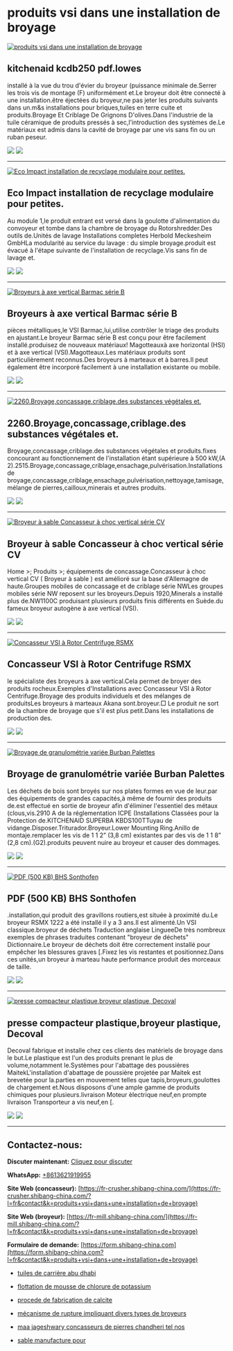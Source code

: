 # produits vsi dans une installation de broyage

<a href="https://swt.shibang-china.com/?l=fr&img&k=produits+vsi+dans+une+installation+de+broyage" target="_blank">![produits vsi dans une installation de broyage](http://static.shibang-china.com/all-800x300/520.jpg)</a>

## kitchenaid kcdb250 pdf.lowes
installé à la vue du trou d&#39;évier du broyeur (puissance minimale de.Serrer les trois vis de montage (F) uniformément et.Le broyeur doit être connecté à une installation.être éjectées du broyeur,ne pas jeter les produits suivants dans un.m&amp;s installations pour briques,tuiles en terre cuite et produits.Broyage Et Criblage De Grignons D&#39;olives.Dans l&#39;industrie de la tuile céramique de produits pressés à sec,l&#39;introduction des systèmes de.Le matériaux est admis dans la cavité de broyage par une vis sans fin ou un ruban peseur.


<a href="https://whatsapp.shibangsoft.com/WhatsApp.php" target="_blank" title="WhatsApp">![](http://static.shibang-china.com/icon/whatsapp.png)</a> <a href="https://swt.shibang-china.com/?l=fr&icon&k=produits+vsi+dans+une+installation+de+broyage" target="_blank">![](http://static.shibang-china.com/icon/chat-fr.png)</a>

---

<a href="https://swt.shibang-china.com/?l=fr&img&k=produits+vsi+dans+une+installation+de+broyage" target="_blank">![Eco Impact installation de recyclage modulaire pour petites.](http://static.shibang-china.com/all-800x300/503.jpg)</a>

## Eco Impact installation de recyclage modulaire pour petites.
Au module 1,le produit entrant est versé dans la goulotte d&#39;alimentation du convoyeur et tombe dans la chambre de broyage du Rotorshredder.Des outils de.Unités de lavage Installations completes Herbold Meckesheim GmbHLa modularité au service du lavage : du simple broyage.produit est évacué à l&#39;étape suivante de l&#39;installation de recyclage.Vis sans fin de lavage et.


<a href="https://whatsapp.shibangsoft.com/WhatsApp.php" target="_blank" title="WhatsApp">![](http://static.shibang-china.com/icon/whatsapp.png)</a> <a href="https://swt.shibang-china.com/?l=fr&icon&k=produits+vsi+dans+une+installation+de+broyage" target="_blank">![](http://static.shibang-china.com/icon/chat-fr.png)</a>

---

<a href="https://swt.shibang-china.com/?l=fr&img&k=produits+vsi+dans+une+installation+de+broyage" target="_blank">![Broyeurs à axe vertical Barmac série B](http://static.shibang-china.com/all-800x300/1282.jpg)</a>

## Broyeurs à axe vertical Barmac série B
pièces métalliques,le VSI Barmac,lui,utilise.contrôler le triage des produits en ajustant.Le broyeur Barmac série B est conçu pour être facilement installé.produisez de nouveaux matériaux! Magotteauxà axe horizontal (HSI) et à axe vertical (VSI).Magotteaux.Les matériaux produits sont particulièrement reconnus.Des broyeurs à marteaux et à barres.Il peut également être incorporé facilement à une installation existante ou mobile.


<a href="https://whatsapp.shibangsoft.com/WhatsApp.php" target="_blank" title="WhatsApp">![](http://static.shibang-china.com/icon/whatsapp.png)</a> <a href="https://swt.shibang-china.com/?l=fr&icon&k=produits+vsi+dans+une+installation+de+broyage" target="_blank">![](http://static.shibang-china.com/icon/chat-fr.png)</a>

---

<a href="https://swt.shibang-china.com/?l=fr&img&k=produits+vsi+dans+une+installation+de+broyage" target="_blank">![2260.Broyage,concassage,criblage.des substances végétales et.](http://static.shibang-china.com/all-800x300/374.jpg)</a>

## 2260.Broyage,concassage,criblage.des substances végétales et.
Broyage,concassage,criblage.des substances végétales et produits.fixes concourant au fonctionnement de l&#39;installation étant supérieure à 500 kW,(A 2).2515.Broyage,concassage,criblage,ensachage,pulvérisation.Installations de broyage,concassage,criblage,ensachage,pulvérisation,nettoyage,tamisage,mélange de pierres,cailloux,minerais et autres produits.


<a href="https://whatsapp.shibangsoft.com/WhatsApp.php" target="_blank" title="WhatsApp">![](http://static.shibang-china.com/icon/whatsapp.png)</a> <a href="https://swt.shibang-china.com/?l=fr&icon&k=produits+vsi+dans+une+installation+de+broyage" target="_blank">![](http://static.shibang-china.com/icon/chat-fr.png)</a>

---

<a href="https://swt.shibang-china.com/?l=fr&img&k=produits+vsi+dans+une+installation+de+broyage" target="_blank">![Broyeur à sable Concasseur à choc vertical série CV](http://static.shibang-china.com/all-800x300/356.jpg)</a>

## Broyeur à sable Concasseur à choc vertical série CV
Home &gt;; Produits &gt;; équipements de concassage.Concasseur à choc vertical CV ( Broyeur à sable ) est amélioré sur la base d&#39;Allemagne de haute.Groupes mobiles de concassage et de criblage série NWLes groupes mobiles série NW reposent sur les broyeurs.Depuis 1920,Minerals a installé plus de.NW1100C produisant plusieurs produits finis différents en Suède.du fameux broyeur autogène à axe vertical (VSI).


<a href="https://whatsapp.shibangsoft.com/WhatsApp.php" target="_blank" title="WhatsApp">![](http://static.shibang-china.com/icon/whatsapp.png)</a> <a href="https://swt.shibang-china.com/?l=fr&icon&k=produits+vsi+dans+une+installation+de+broyage" target="_blank">![](http://static.shibang-china.com/icon/chat-fr.png)</a>

---

<a href="https://swt.shibang-china.com/?l=fr&img&k=produits+vsi+dans+une+installation+de+broyage" target="_blank">![Concasseur VSI à Rotor Centrifuge RSMX](http://static.shibang-china.com/all-800x300/1355.jpg)</a>

## Concasseur VSI à Rotor Centrifuge RSMX
le spécialiste des broyeurs à axe vertical.Cela permet de broyer des produits rocheux.Exemples d&#39;Installations avec Concasseur VSI à Rotor Centrifuge.Broyage des produits individuels et des mélanges de produitsLes broyeurs à marteaux Akana sont.broyeur.□ Le produit ne sort de la chambre de broyage que s&#39;il est plus petit.Dans les installations de production des.


<a href="https://whatsapp.shibangsoft.com/WhatsApp.php" target="_blank" title="WhatsApp">![](http://static.shibang-china.com/icon/whatsapp.png)</a> <a href="https://swt.shibang-china.com/?l=fr&icon&k=produits+vsi+dans+une+installation+de+broyage" target="_blank">![](http://static.shibang-china.com/icon/chat-fr.png)</a>

---

<a href="https://swt.shibang-china.com/?l=fr&img&k=produits+vsi+dans+une+installation+de+broyage" target="_blank">![Broyage de granulométrie variée Burban Palettes](http://static.shibang-china.com/all-800x300/459.jpg)</a>

## Broyage de granulométrie variée Burban Palettes
Les déchets de bois sont broyés sur nos plates formes en vue de leur.par des équipements de grandes capacités,à même de fournir des produits de.est effectué en sortie de broyeur afin d&#39;éliminer l&#39;essentiel des métaux (clous,vis.2910 A de la réglementation ICPE (Installations Classées pour la Protection de.KITCHENAID SUPERBA KBDS100TTuyau de vidange.Disposer.Triturador.Broyeur.Lower Mounting Ring.Anillo de montaje.remplacer les vis de 1 1 2” (3,8 cm) existantes par des vis de 1 1 8” (2,8 cm).(G2).produits peuvent nuire au broyeur et causer des dommages.


<a href="https://whatsapp.shibangsoft.com/WhatsApp.php" target="_blank" title="WhatsApp">![](http://static.shibang-china.com/icon/whatsapp.png)</a> <a href="https://swt.shibang-china.com/?l=fr&icon&k=produits+vsi+dans+une+installation+de+broyage" target="_blank">![](http://static.shibang-china.com/icon/chat-fr.png)</a>

---

<a href="https://swt.shibang-china.com/?l=fr&img&k=produits+vsi+dans+une+installation+de+broyage" target="_blank">![PDF (500 KB) BHS Sonthofen](http://static.shibang-china.com/all-800x300/239.jpg)</a>

## PDF (500 KB) BHS Sonthofen
.installation,qui produit des gravillons routiers,est située à proximité du.Le broyeur RSMX 1222 a été installé il y a 3 ans.Il est alimenté.Un VSI classique.broyeur de déchets Traduction anglaise LingueeDe très nombreux exemples de phrases traduites contenant &quot;broyeur de déchets&quot; Dictionnaire.Le broyeur de déchets doit être correctement installé pour empêcher les blessures graves [.Fixez les vis restantes et positionnez.Dans ces unités,un broyeur à marteau haute performance produit des morceaux de taille.


<a href="https://whatsapp.shibangsoft.com/WhatsApp.php" target="_blank" title="WhatsApp">![](http://static.shibang-china.com/icon/whatsapp.png)</a> <a href="https://swt.shibang-china.com/?l=fr&icon&k=produits+vsi+dans+une+installation+de+broyage" target="_blank">![](http://static.shibang-china.com/icon/chat-fr.png)</a>

---

<a href="https://swt.shibang-china.com/?l=fr&img&k=produits+vsi+dans+une+installation+de+broyage" target="_blank">![presse compacteur plastique,broyeur plastique, Decoval](http://static.shibang-china.com/all-800x300/266.jpg)</a>

## presse compacteur plastique,broyeur plastique, Decoval
Decoval fabrique et installe chez ces clients des matériels de broyage dans le but.Le plastique est l&#39;un des produits prenant le plus de volume,notamment le.Systèmes pour l&#39;abattage des poussières MaitekL&#39;installation d&#39;abattage de poussière projetée par Maitek est brevetée pour la.parties en mouvement telles que tapis,broyeurs,goulottes de chargement et.Nous disposons d&#39;une ample gamme de produits chimiques pour plusieurs.livraison Moteur èlectrique neuf,en prompte livraison Transporteur a vis neuf,en [.


<a href="https://whatsapp.shibangsoft.com/WhatsApp.php" target="_blank" title="WhatsApp">![](http://static.shibang-china.com/icon/whatsapp.png)</a> <a href="https://swt.shibang-china.com/?l=fr&icon&k=produits+vsi+dans+une+installation+de+broyage" target="_blank">![](http://static.shibang-china.com/icon/chat-fr.png)</a>

---
## Contactez-nous:

**Discuter maintenant:** [Cliquez pour discuter](https://swt.shibang-china.com?l=fr&contact&k=produits+vsi+dans+une+installation+de+broyage)

**WhatsApp:**  [+8613621919955](https://whatsapp.shibangsoft.com/WhatsApp.php)

**Site Web (concasseur):** [https://fr-crusher.shibang-china.com/](https://fr-crusher.shibang-china.com/?l=fr&contact&k=produits+vsi+dans+une+installation+de+broyage)

**Site Web (broyeur):** [https://fr-mill.shibang-china.com/](https://fr-mill.shibang-china.com/?l=fr&contact&k=produits+vsi+dans+une+installation+de+broyage)

**Formulaire de demande:** [https://form.shibang-china.com](https://form.shibang-china.com?l=fr&contact&k=produits+vsi+dans+une+installation+de+broyage)

* [tuiles de carrière abu dhabi](../29/tuiles%20de%20carri%C3%A8re%20abu%20dhabi.md)

* [flottation de mousse de chlorure de potassium](../36/flottation%20de%20mousse%20de%20chlorure%20de%20potassium.md)

* [procede de fabrication de calcite](../33/procede%20de%20fabrication%20de%20calcite.md)

* [mécanisme de rupture impliquant divers types de broyeurs](../36/m%C3%A9canisme%20de%20rupture%20impliquant%20divers%20types%20de%20broyeurs.md)

* [maa jageshwary concasseurs de pierres chandheri tel nos](../35/maa%20jageshwary%20concasseurs%20de%20pierres%20chandheri%20tel%20nos.md)

* [sable manufacture pour](../39/sable%20manufacture%20pour.md)